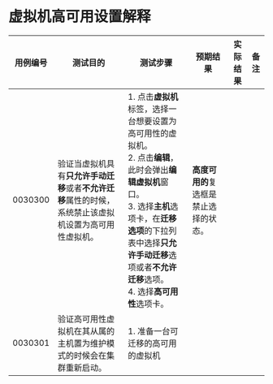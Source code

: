 # 虚拟机高可用设置解释

| **用例编号** | **测试目的** | **测试步骤** | **预期结果** | **实际结果** | **备注** |
| ------------ | ------------ | ------------ | ------------ | ------------ | -------- |
| 0030300 | 验证当虚拟机具有**只允许手动迁移**或者**不允许迁移**属性的时候，系统禁止该虚拟机设置为高可用性虚拟机。 | 1. 点击**虚拟机**标签，选择一台想要设置为高可用性的虚拟机。<br/>2. 点击**编辑**，此时会弹出**编辑虚拟机**窗口。<br/>3. 选择**主机**选项卡，在**迁移选项**的下拉列表中选择**只允许手动迁移**选项或者**不允许迁移**选项。<br/>4. 选择**高可用性**选项卡。 | **高度可用的**复选框是禁止选择的状态。 |   |  |  |
| 0030301 | 验证高可用性虚拟机在其从属的主机置为维护模式的时候会在集群重新启动。 | 1. 准备一台可迁移的高可用的虚拟机  |
